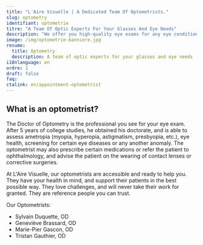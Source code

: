 ```yaml
---
title: "L'Aire Visuelle | A Dedicated Team Of Optometrists."
slug: optometry
identifiant: optometrie
titre: "A Team Of Optic Experts For Your Glasses And Eye Needs"
description: "We offer you high-quality eye exams for any eye condition you could have. We also provide you a top of the line selection of glasses and frames."
image: /img/optometrie-banniere.jpg
resume:
  title: Optometry
  description: A team of optic experts for your glasses and eye needs
i18nlanguage: en
ordre: 1
draft: false
faq:
ctalink: en/appointment-optometrist
---
```


## What is an optometrist?

The Doctor of Optometry is the professional you see for your eye exam. After 5 years of college studies, he obtained his doctorate, and is able to assess ametropia (myopia, hyperopia, astigmatism, presbyopia, etc.), eye health, screening for certain eye diseases or any another anomaly. The optometrist may also prescribe certain medications or refer the patient to ophthalmology, and advise the patient on the wearing of contact lenses or corrective surgeries.

At L'Aire Visuelle, our optometrists are accessible and ready to help you. They have your health in mind, and support their patients in the best possible way. They love challenges, and will never take their work for granted. They are reference people you can trust.

Our Optometrists:

- Sylvain Duquette, OD
- Geneviève Brassard, OD
- Marie-Pier Gascon, OD 
- Tristan Gauthier, OD
